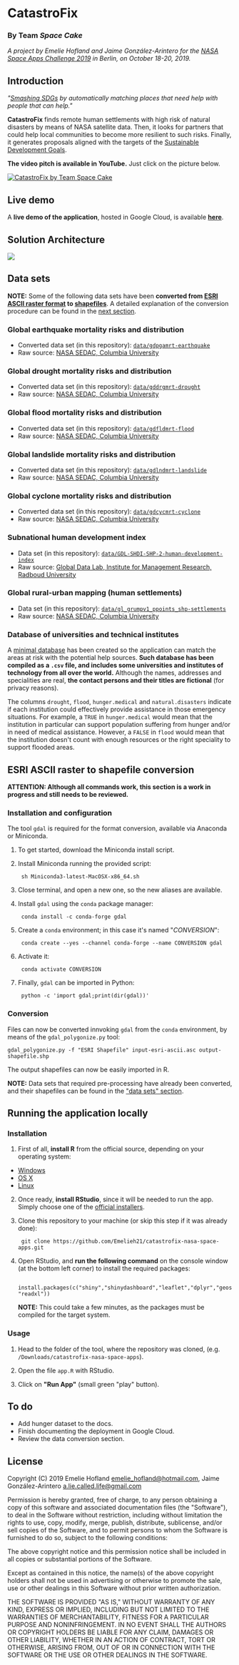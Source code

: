 # CatastroFix

### By Team _Space Cake_

_A project by Emelie Hofland and Jaime González-Arintero for the [NASA Space Apps Challenge 2019](https://2019.spaceappschallenge.org/locations/berlin-germany/) in Berlin, on October 18-20, 2019._

## Introduction

_"[Smashing SDGs](https://2019.spaceappschallenge.org/challenges/living-our-world/smash-your-sdgs) by automatically matching places that need help with people that can help."_

**CatastroFix** finds remote human settlements with high risk of natural disasters by means of NASA satellite data. Then, it looks for partners that could help local communities to become more resilient to such risks. Finally, it generates proposals aligned with the targets of the [Sustainable Development Goals](https://www.undp.org/content/undp/en/home/sustainable-development-goals.html).

**The video pitch is available in YouTube.** Just click on the picture below.

[![CatastroFix by Team Space Cake](assets/screenshot-match-emphasis.png)](https://www.youtube.com/watch?v=kB89F4hvsL8)

## Live demo

A **live demo of the application**, hosted in Google Cloud, is available [**here**](http://35.234.111.112:4321).

## Solution Architecture

![](assets/catastrofix-solution-architecture.png)

## Data sets

**NOTE:** Some of the following data sets have been **converted from [ESRI ASCII raster format](http://resources.esri.com/help/9.3/arcgisengine/java/GP_ToolRef/spatial_analyst_tools/esri_ascii_raster_format.htm) to [shapefiles](https://en.wikipedia.org/wiki/Shapefile)**. A detailed explanation of the conversion procedure can be found in the [next section](https://github.com/Emelieh21/catastrofix-nasa-space-apps#esri-ascii-raster-to-shapefile-conversion).

### Global earthquake mortality risks and distribution

* Converted data set (in this repository): [`data/gdpgamrt-earthquake`](data/gdpgamrt-earthquake)
* Raw source: [NASA SEDAC, Columbia University](https://sedac.ciesin.columbia.edu/data/set/ndh-earthquake-mortality-risks-distribution)

### Global drought mortality risks and distribution

* Converted data set (in this repository): [`data/gddrgmrt-drought`](data/gddrgmrt-drought)
* Raw source: [NASA SEDAC, Columbia University](https://sedac.ciesin.columbia.edu/data/set/ndh-drought-mortality-risks-distribution)

### Global flood mortality risks and distribution

* Converted data set (in this repository): [`data/gdfldmrt-flood`](data/gdfldmrt-flood)
* Raw source: [NASA SEDAC, Columbia University](https://sedac.ciesin.columbia.edu/data/set/ndh-flood-mortality-risks-distribution)

### Global landslide mortality risks and distribution

* Converted data set (in this repository): [`data/gdlndmrt-landslide`](data/gdlndmrt-landslide)
* Raw source: [NASA SEDAC, Columbia University](https://sedac.ciesin.columbia.edu/data/set/ndh-landslide-mortality-risks-distribution)

### Global cyclone mortality risks and distribution

* Converted data set (in this repository): [`data/gdcycmrt-cyclone`](data/gdcycmrt-cyclone)
* Raw source: [NASA SEDAC, Columbia University](https://sedac.ciesin.columbia.edu/data/set/ndh-cyclone-mortality-risks-distribution)

### Subnational human development index

* Data set (in this repository): [`data/GDL-SHDI-SHP-2-human-development-index`](data/GDL-SHDI-SHP-2-human-development-index)
* Raw source: [Global Data Lab, Institute for Management Research, Radboud University](https://globaldatalab.org/shdi/shapefiles/)

### Global rural-urban mapping (human settlements)

* Data set (in this repository): [`data/gl_grumpv1_ppoints_shp-settlements`](data/gl_grumpv1_ppoints_shp-settlements)
* Raw source: [NASA SEDAC, Columbia University](https://sedac.ciesin.columbia.edu/data/collection/grump-v1)

### Database of universities and technical institutes

A [minimal database](assets/db-universities-and-tech-institutes.csv) has been created so the application can match the areas at risk with the potential help sources. **Such database has been compiled as a `.csv` file, and includes some universities and institutes of technology from all over the world.** Although the names, addresses and specialities are real, **the contact persons and their titles are fictional** (for privacy reasons).

The columns `drought`, `flood`, `hunger.medical` and `natural.disasters` indicate if each institution could effectively provide assistance in those emergency situations. For example, a `TRUE` in `hunger.medical` would mean that the institution in particular can support population suffering from hunger and/or in need of medical assistance. However, a `FALSE` in `flood` would mean that the institution doesn't count with enough resources or the right speciality to support flooded areas.

## ESRI ASCII raster to shapefile conversion

**ATTENTION: Although all commands work, this section is a work in progress and still needs to be reviewed.**

### Installation and configuration

The tool `gdal` is required for the format conversion, available via Anaconda or Miniconda.

1. To get started, download the Miniconda install script.

2. Install Miniconda running the provided script:

		sh Miniconda3-latest-MacOSX-x86_64.sh

3. Close terminal, and open a new one, so the new aliases are available.

4. Install `gdal` using the `conda` package manager:

		conda install -c conda-forge gdal

5. Create a `conda` environment; in this case it's named "_CONVERSION_":

		conda create --yes --channel conda-forge --name CONVERSION gdal

6. Activate it:

		conda activate CONVERSION

7. Finally, `gdal` can be imported in Python:

		python -c 'import gdal;print(dir(gdal))'

### Conversion

Files can now be converted innvoking `gdal` from the `conda` environment, by means of the `gdal_polygonize.py` tool:

    gdal_polygonize.py -f "ESRI Shapefile" input-esri-ascii.asc output-shapefile.shp
    
The output shapefiles can now be easily imported in R.

**NOTE:** Data sets that required pre-processing have already been converted, and their shapefiles can be found in the ["data sets" section](https://github.com/Emelieh21/catastrofix-nasa-space-apps#data-sets).

## Running the application locally

### Installation

1. First of all, **install R** from the official source, depending on your operating system:

 * [Windows](https://cran.r-project.org/bin/windows/)
 * [OS X](https://cran.r-project.org/bin/macosx/)
 * [Linux](https://cran.r-project.org/bin/linux/)

2. Once ready, **install RStudio**, since it will be needed to run the app. Simply choose one of the [official installers](https://www.rstudio.com/products/rstudio/download/#download).

3. Clone this repository to your machine (or skip this step if it was already done):

		git clone https://github.com/Emelieh21/catastrofix-nasa-space-apps.git

4. Open RStudio, and **run the following command** on the console window (at the bottom left corner) to install the required packages:

		install.packages(c("shiny","shinydashboard","leaflet","dplyr","geosphere","rgeos","RColorBrewer", "readxl"))
		
	**NOTE:** This could take a few minutes, as the packages must be compiled for the target system.

### Usage

1. Head to the folder of the tool, where the repository was cloned, (e.g. `/Downloads/catastrofix-nasa-space-apps`).

2. Open the file `app.R` with RStudio.

3. Click on **"Run App"** (small green "play" button).

<!--

## Hosting the application in Google Cloud

### System configuration



**IMPORTANT:** The GEOS library (`libgeos`) is required for one of the used R packages (`rgeos`). Thus, it must be installed upfront. Otherwise R will fail to install all the required packages. This can be done with the following command:

    sudo apt-get install libgeos++-dev

Once ready, install R

### Installing R

1. Once ready, to install R run:

		

2. Open R:

3. To install all required packages, execute:

		install.packages(c("shiny","shinydashboard","leaflet","dplyr","geosphere","rgeos","RColorBrewer", "readxl"))


### Launching the application

Once the repository has been cloned, head to its folder:

    cd catastrofix-nasa-space-apps

Now open the R interpreter on the VM with the command:

    R
    
A session will open; the application can now be _served_ with:

    shiny::runApp(host="[INTERNAL_IP_ADDRESS]",port=[PORT])

For example, for this specific instance, the command was:

    shiny::runApp(host="10.156.0.2",port=4321)


TO DOCUMENT:
    nano run.R
    Rscript run.R



### Usage

Once the application is up and running in the Google Cloud Compute Engine VM instance, it can be accessed from any device in the world, under a URL with the format: `http://[EXTERNAL_IP_ADDRESS]:[PORT]`

For example, this particular instance can be accessed from:
[`http://35.234.111.112:4321`](http://35.234.111.112:4321)

-->

## To do

* Add hunger dataset to the docs.
* Finish documenting the deployment in Google Cloud.
* Review the data conversion section.

## License

Copyright (C) 2019 Emelie Hofland <emelie_hofland@hotmail.com>, Jaime González-Arintero <a.lie.called.life@gmail.com>

Permission is hereby granted, free of charge, to any person obtaining a copy of this software and associated documentation files (the "Software"), to deal in the Software without restriction, including without limitation the rights to use, copy, modify, merge, publish, distribute, sublicense, and/or sell
copies of the Software, and to permit persons to whom the Software is furnished to do so, subject to the following conditions:

The above copyright notice and this permission notice shall be included in all copies or substantial portions of the Software.

Except as contained in this notice, the name(s) of the above copyright holders shall not be used in advertising or otherwise to promote the sale, use or
other dealings in this Software without prior written authorization.

THE SOFTWARE IS PROVIDED "AS IS," WITHOUT WARRANTY OF ANY KIND, EXPRESS OR IMPLIED, INCLUDING BUT NOT LIMITED TO THE WARRANTIES OF MERCHANTABILITY,
FITNESS FOR A PARTICULAR PURPOSE AND NONINFRINGEMENT.  IN NO EVENT SHALL THE AUTHORS OR COPYRIGHT HOLDERS BE LIABLE FOR ANY CLAIM, DAMAGES OR OTHER
LIABILITY, WHETHER IN AN ACTION OF CONTRACT, TORT OR OTHERWISE, ARISING FROM, OUT OF OR IN CONNECTION WITH THE SOFTWARE OR THE USE OR OTHER DEALINGS IN THE
SOFTWARE.